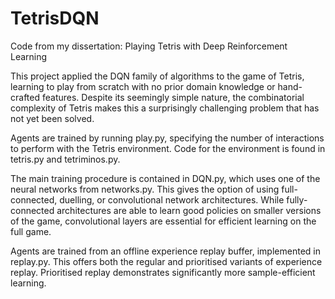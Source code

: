# TetrisDQN
Code from my dissertation: Playing Tetris with Deep Reinforcement Learning

This project applied the DQN family of algorithms to the game of Tetris, learning to play from scratch with no prior domain
knowledge or hand-crafted features. Despite its seemingly simple nature, the combinatorial complexity of Tetris makes this a surprisingly challenging problem that has not yet been solved.


Agents are trained by running play.py, specifying the number of interactions to perform with the Tetris environment. Code for the 
environment is found in tetris.py and tetriminos.py. 

The main training procedure is contained in DQN.py, which uses one of the neural networks from networks.py. This gives
the option of using full-connected, duelling, or convolutional network architectures. While fully-connected architectures
are able to learn good policies on smaller versions of the game, convolutional layers are essential for efficient learning 
on the full game.

Agents are trained from an offline experience replay buffer, implemented in replay.py. This offers both the regular and
prioritised variants of experience replay. Prioritised replay demonstrates significantly more sample-efficient learning. 
